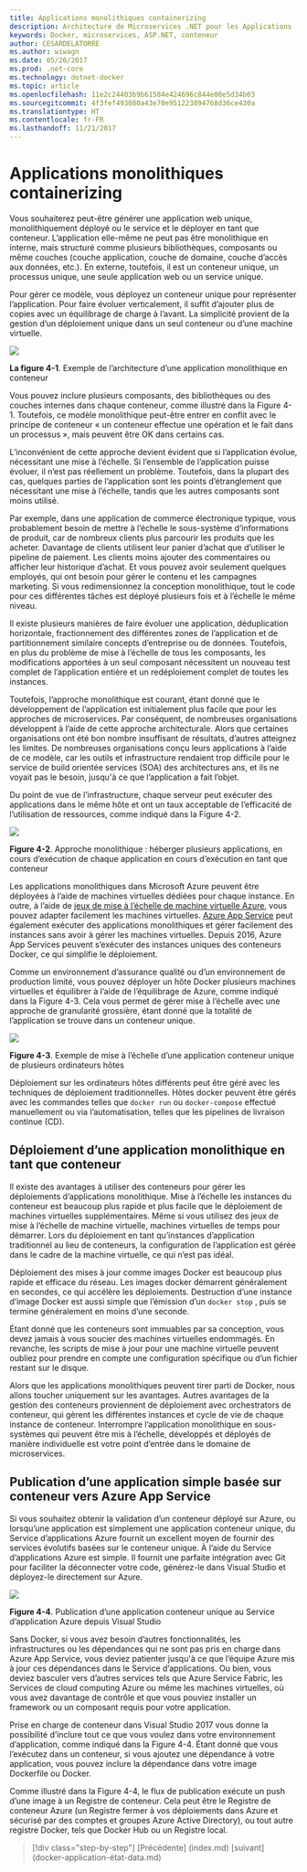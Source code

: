 ```yaml
---
title: Applications monolithiques containerizing
description: Architecture de Microservices .NET pour les Applications .NET en conteneur | Applications monolithiques containerizing
keywords: Docker, microservices, ASP.NET, conteneur
author: CESARDELATORRE
ms.author: wiwagn
ms.date: 05/26/2017
ms.prod: .net-core
ms.technology: dotnet-docker
ms.topic: article
ms.openlocfilehash: 11e2c24403b9b61584e424696c844e00e5d34b03
ms.sourcegitcommit: 4f3fef493080a43e70e951223894768d36ce430a
ms.translationtype: HT
ms.contentlocale: fr-FR
ms.lasthandoff: 11/21/2017
---
```

# <a name="containerizing-monolithic-applications"></a>Applications monolithiques containerizing

Vous souhaiterez peut-être générer une application web unique, monolithiquement déployé ou le service et le déployer en tant que conteneur. L’application elle-même ne peut pas être monolithique en interne, mais structuré comme plusieurs bibliothèques, composants ou même couches (couche application, couche de domaine, couche d’accès aux données, etc.). En externe, toutefois, il est un conteneur unique, un processus unique, une seule application web ou un service unique.

Pour gérer ce modèle, vous déployez un conteneur unique pour représenter l’application. Pour faire évoluer verticalement, il suffit d’ajouter plus de copies avec un équilibrage de charge à l’avant. La simplicité provient de la gestion d’un déploiement unique dans un seul conteneur ou d’une machine virtuelle.

![](./media/image1.png)

**La figure 4-1**. Exemple de l’architecture d’une application monolithique en conteneur

Vous pouvez inclure plusieurs composants, des bibliothèques ou des couches internes dans chaque conteneur, comme illustré dans la Figure 4-1. Toutefois, ce modèle monolithique peut-être entrer en conflit avec le principe de conteneur « un conteneur effectue une opération et le fait dans un processus », mais peuvent être OK dans certains cas.

L’inconvénient de cette approche devient évident que si l’application évolue, nécessitant une mise à l’échelle. Si l’ensemble de l’application puisse évoluer, il n’est pas réellement un problème. Toutefois, dans la plupart des cas, quelques parties de l’application sont les points d’étranglement que nécessitant une mise à l’échelle, tandis que les autres composants sont moins utilisé.

Par exemple, dans une application de commerce électronique typique, vous probablement besoin de mettre à l’échelle le sous-système d’informations de produit, car de nombreux clients plus parcourir les produits que les acheter. Davantage de clients utilisent leur panier d’achat que d’utiliser le pipeline de paiement. Les clients moins ajouter des commentaires ou afficher leur historique d’achat. Et vous pouvez avoir seulement quelques employés, qui ont besoin pour gérer le contenu et les campagnes marketing. Si vous redimensionnez la conception monolithique, tout le code pour ces différentes tâches est déployé plusieurs fois et à l’échelle le même niveau.

Il existe plusieurs manières de faire évoluer une application, déduplication horizontale, fractionnement des différentes zones de l’application et de partitionnement similaire concepts d’entreprise ou de données. Toutefois, en plus du problème de mise à l’échelle de tous les composants, les modifications apportées à un seul composant nécessitent un nouveau test complet de l’application entière et un redéploiement complet de toutes les instances.

Toutefois, l’approche monolithique est courant, étant donné que le développement de l’application est initialement plus facile que pour les approches de microservices. Par conséquent, de nombreuses organisations développent à l’aide de cette approche architecturale. Alors que certaines organisations ont été bon nombre insuffisant de résultats, d’autres atteignez les limites. De nombreuses organisations conçu leurs applications à l’aide de ce modèle, car les outils et infrastructure rendaient trop difficile pour le service de build orientée services (SOA) des architectures ans, et ils ne voyait pas le besoin, jusqu'à ce que l’application a fait l’objet.

Du point de vue de l’infrastructure, chaque serveur peut exécuter des applications dans le même hôte et ont un taux acceptable de l’efficacité de l’utilisation de ressources, comme indiqué dans la Figure 4-2.

![](./media/image2.png)

**Figure 4-2**. Approche monolithique : héberger plusieurs applications, en cours d’exécution de chaque application en cours d’exécution en tant que conteneur

Les applications monolithiques dans Microsoft Azure peuvent être déployées à l’aide de machines virtuelles dédiées pour chaque instance. En outre, à l’aide de [jeux de mise à l’échelle de machine virtuelle Azure](https://docs.microsoft.com/azure/virtual-machine-scale-sets/), vous pouvez adapter facilement les machines virtuelles. [Azure App Service](https://azure.microsoft.com/services/app-service/) peut également exécuter des applications monolithiques et gérer facilement des instances sans avoir à gérer les machines virtuelles. Depuis 2016, Azure App Services peuvent s’exécuter des instances uniques des conteneurs Docker, ce qui simplifie le déploiement.

Comme un environnement d’assurance qualité ou d’un environnement de production limité, vous pouvez déployer un hôte Docker plusieurs machines virtuelles et équilibrer à l’aide de l’équilibrage de Azure, comme indiqué dans la Figure 4-3. Cela vous permet de gérer mise à l’échelle avec une approche de granularité grossière, étant donné que la totalité de l’application se trouve dans un conteneur unique.

![](./media/image3.png)

**Figure 4-3**. Exemple de mise à l’échelle d’une application conteneur unique de plusieurs ordinateurs hôtes

Déploiement sur les ordinateurs hôtes différents peut être géré avec les techniques de déploiement traditionnelles. Hôtes docker peuvent être gérés avec les commandes telles que `docker run` ou `docker-compose` effectué manuellement ou via l’automatisation, telles que les pipelines de livraison continue (CD).

## <a name="deploying-a-monolithic-application-as-a-container"></a>Déploiement d’une application monolithique en tant que conteneur

Il existe des avantages à utiliser des conteneurs pour gérer les déploiements d’applications monolithique. Mise à l’échelle les instances du conteneur est beaucoup plus rapide et plus facile que le déploiement de machines virtuelles supplémentaires. Même si vous utilisez des jeux de mise à l’échelle de machine virtuelle, machines virtuelles de temps pour démarrer. Lors du déploiement en tant qu’instances d’application traditionnel au lieu de conteneurs, la configuration de l’application est gérée dans le cadre de la machine virtuelle, ce qui n’est pas idéal.

Déploiement des mises à jour comme images Docker est beaucoup plus rapide et efficace du réseau. Les images docker démarrent généralement en secondes, ce qui accélère les déploiements. Destruction d’une instance d’image Docker est aussi simple que l’émission d’un `docker stop` , puis se termine généralement en moins d’une seconde.

Étant donné que les conteneurs sont immuables par sa conception, vous devez jamais à vous soucier des machines virtuelles endommagés. En revanche, les scripts de mise à jour pour une machine virtuelle peuvent oubliez pour prendre en compte une configuration spécifique ou d’un fichier restant sur le disque.

Alors que les applications monolithiques peuvent tirer parti de Docker, nous allons toucher uniquement sur les avantages. Autres avantages de la gestion des conteneurs proviennent de déploiement avec orchestrators de conteneur, qui gèrent les différentes instances et cycle de vie de chaque instance de conteneur. Interrompre l’application monolithique en sous-systèmes qui peuvent être mis à l’échelle, développés et déployés de manière individuelle est votre point d’entrée dans le domaine de microservices.

## <a name="publishing-a-single-container-based-application-to-azure-app-service"></a>Publication d’une application simple basée sur conteneur vers Azure App Service

Si vous souhaitez obtenir la validation d’un conteneur déployé sur Azure, ou lorsqu’une application est simplement une application conteneur unique, du Service d’applications Azure fournit un excellent moyen de fournir des services évolutifs basées sur le conteneur unique. À l’aide du Service d’applications Azure est simple. Il fournit une parfaite intégration avec Git pour faciliter la déconnecter votre code, générez-le dans Visual Studio et déployez-le directement sur Azure.

![](./media/image4.png)

**Figure 4-4**. Publication d’une application conteneur unique au Service d’application Azure depuis Visual Studio

Sans Docker, si vous avez besoin d’autres fonctionnalités, les infrastructures ou les dépendances qui ne sont pas pris en charge dans Azure App Service, vous deviez patienter jusqu'à ce que l’équipe Azure mis à jour ces dépendances dans le Service d’applications. Ou bien, vous deviez basculer vers d’autres services tels que Azure Service Fabric, les Services de cloud computing Azure ou même les machines virtuelles, où vous avez davantage de contrôle et que vous pouviez installer un framework ou un composant requis pour votre application.

Prise en charge de conteneur dans Visual Studio 2017 vous donne la possibilité d’inclure tout ce que vous voulez dans votre environnement d’application, comme indiqué dans la Figure 4-4. Étant donné que vous l’exécutez dans un conteneur, si vous ajoutez une dépendance à votre application, vous pouvez inclure la dépendance dans votre image Dockerfile ou Docker.

Comme illustré dans la Figure 4-4, le flux de publication exécute un push d’une image à un Registre de conteneur. Cela peut être le Registre de conteneur Azure (un Registre fermer à vos déploiements dans Azure et sécurisé par des comptes et groupes Azure Active Directory), ou tout autre registre Docker, tels que Docker Hub ou un Registre local.


>[!div class="step-by-step"]
[Précédente] (index.md) [suivant] (docker-application-état-data.md)
